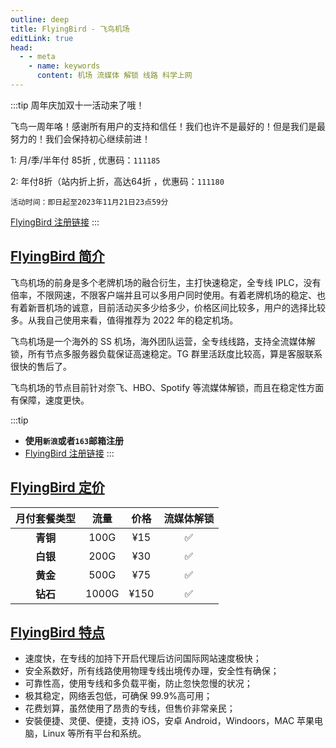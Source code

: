 ```yaml
---
outline: deep
title: FlyingBird - 飞鸟机场
editLink: true
head:
  - - meta
    - name: keywords
      content: 机场 流媒体 解锁 线路 科学上网
---
```


:::tip 周年庆加双十一活动来了哦！

飞鸟一周年咯！感谢所有用户的支持和信任！我们也许不是最好的！但是我们是最努力的！我们会保持初心继续前进！

1: 月/季/半年付 85折 , 优惠码：`111185`

2: 年付8折（站内折上折，高达64折 ，优惠码：`111180`

`活动时间：即日起至2023年11月21日23点59分`

[FlyingBird 注册链接](https://fbaff01.flyb-aff01.com/auth/register?code=RZP3)
:::

## [FlyingBird 简介](https://fbaff01.flyb-aff01.com/auth/register?code=RZP3)

飞鸟机场的前身是多个老牌机场的融合衍生，主打快速稳定，全专线 IPLC，没有倍率，不限网速，不限客户端并且可以多用户同时使用。有着老牌机场的稳定、也有着新晋机场的诚意，目前活动买多少给多少，价格区间比较多，用户的选择比较多。从我自己使用来看，值得推荐为 2022 年的稳定机场。

飞鸟机场是一个海外的 SS 机场，海外团队运营，全专线线路，支持全流媒体解锁，所有节点多服务器负载保证高速稳定。TG 群里活跃度比较高，算是客服联系很快的售后了。

飞鸟机场的节点目前针对奈飞、HBO、Spotify 等流媒体解锁，而且在稳定性方面有保障，速度更快。

:::tip

- **使用`新浪`或者`163`邮箱注册**
- [FlyingBird 注册链接](https://fbaff01.flyb-aff01.com/auth/register?code=RZP3)
  :::

## [FlyingBird 定价](https://fbaff01.flyb-aff01.com/auth/register?code=RZP3)

| 月付套餐类型 | 流量  | 价格 | 流媒体解锁 |
| :----------: | :---: | :--: | :--------: |
|   **青铜**   | 100G  | ¥15  |     ✅     |
|   **白银**   | 200G  | ¥30  |     ✅     |
|   **黄金**   | 500G  | ¥75  |     ✅     |
|   **钻石**   | 1000G | ¥150 |     ✅     |

## [FlyingBird 特点](https://fbaff01.flyb-aff01.com/auth/register?code=RZP3)

- 速度快，在专线的加持下开启代理后访问国际网站速度极快；
- 安全系数好，所有线路使用物理专线出境传办理，安全性有确保；
- 可靠性高，使用专线和多负载平衡，防止忽快忽慢的状况；
- 极其稳定，网络丢包低，可确保 99.9%高可用；
- 花费划算，虽然使用了昂贵的专线，但售价非常亲民；
- 安裝便捷、灵便、便捷，支持 iOS，安卓 Android，Windoors，MAC 苹果电脑，Linux 等所有平台和系统。

